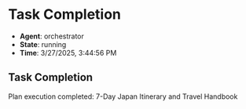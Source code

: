 # Task Completion

- **Agent**: orchestrator
- **State**: running
- **Time**: 3/27/2025, 3:44:56 PM

## Task Completion

Plan execution completed: 7-Day Japan Itinerary and Travel Handbook

